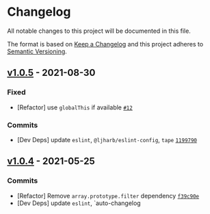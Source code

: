 # Changelog

All notable changes to this project will be documented in this file.

The format is based on [Keep a Changelog](https://keepachangelog.com/en/1.0.0/)
and this project adheres to [Semantic Versioning](https://semver.org/spec/v2.0.0.html).

## [v1.0.5](https://github.com/inspect-js/available-typed-arrays/compare/v1.0.4...v1.0.5) - 2021-08-30

### Fixed

- [Refactor] use `globalThis` if available [`#12`](https://github.com/inspect-js/available-typed-arrays/issues/12)

### Commits

- [Dev Deps] update `eslint`, `@ljharb/eslint-config`, `tape` [`1199790`](https://github.com/inspect-js/available-typed-arrays/commit/1199790ab5841517ad04827fab3f135d2dc5cfb7)

## [v1.0.4](https://github.com/inspect-js/available-typed-arrays/compare/v1.0.3...v1.0.4) - 2021-05-25

### Commits

- [Refactor] Remove `array.prototype.filter` dependency [`f39c90e`](https://github.com/inspect-js/available-typed-arrays/commit/f39c90ecb1907de28ee2d3577b7da37ae12aac56)
- [Dev Deps] update `eslint`, `auto-changelog
